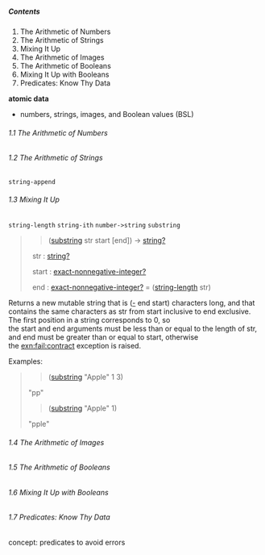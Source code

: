 ##### Contents
1. The Arithmetic of Numbers
2. The Arithmetic of Strings
3. Mixing It Up 
4. The Arithmetic of Images 
5. The Arithmetic of Booleans 
6. Mixing It Up with Booleans
7. Predicates: Know Thy Data

**atomic data**
- numbers, strings, images, and Boolean values (BSL)

###### 1.1 The Arithmetic of Numbers 

###### 1.2 The Arithmetic of Strings 
`string-append`

###### 1.3 Mixing It Up 
`string-length`
`string-ith`
`number->string`
`substring`
> > ([substring](https://docs.racket-lang.org/reference/strings.html#%28def._%28%28quote._~23~25kernel%29._substring%29%29) str start [end]) → [string?](https://docs.racket-lang.org/reference/strings.html#%28def._%28%28quote._~23~25kernel%29._string~3f%29%29)
> 
>   str : [string?](https://docs.racket-lang.org/reference/strings.html#%28def._%28%28quote._~23~25kernel%29._string~3f%29%29)
> 
>   start : [exact-nonnegative-integer?](https://docs.racket-lang.org/reference/number-types.html#%28def._%28%28quote._~23~25kernel%29._exact-nonnegative-integer~3f%29%29)
> 
>   end : [exact-nonnegative-integer?](https://docs.racket-lang.org/reference/number-types.html#%28def._%28%28quote._~23~25kernel%29._exact-nonnegative-integer~3f%29%29) = ([string-length](https://docs.racket-lang.org/reference/strings.html#%28def._%28%28quote._~23~25kernel%29._string-length%29%29) str)

Returns a new mutable string that is ([-](https://docs.racket-lang.org/reference/generic-numbers.html#%28def._%28%28quote._~23~25kernel%29._-%29%29) end start) characters long, and that contains the same characters as str from start inclusive to end exclusive. The first position in a string corresponds to 0, so the start and end arguments must be less than or equal to the length of str, and end must be greater than or equal to start, otherwise the [exn:fail:contract](https://docs.racket-lang.org/reference/exns.html#%28def._%28%28lib._racket%2Fprivate%2Fbase..rkt%29._exn~3afail~3acontract%29%29) exception is raised.

Examples:

> > ([substring](https://docs.racket-lang.org/reference/strings.html#%28def._%28%28quote._~23~25kernel%29._substring%29%29) "Apple" 1 3)
> 
> "pp"
> 
> > ([substring](https://docs.racket-lang.org/reference/strings.html#%28def._%28%28quote._~23~25kernel%29._substring%29%29) "Apple" 1)
> 
> "pple"

###### 1.4 The Arithmetic of Images

###### 1.5 The Arithmetic of Booleans

###### 1.6 Mixing It Up with Booleans

###### 1.7 Predicates: Know Thy Data
concept: predicates to avoid errors 


